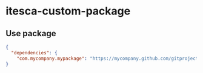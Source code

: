 ﻿# itesca-custom-package

## Use package

```json
{
  "dependencies": {
    "com.mycompany.mypackage": "https://mycompany.github.com/gitproject/com.mycompany.mypackage.git"
}
```
